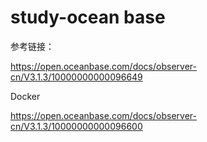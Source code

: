 
# study-ocean base


参考链接：

https://open.oceanbase.com/docs/observer-cn/V3.1.3/10000000000096649



Docker 

https://open.oceanbase.com/docs/observer-cn/V3.1.3/10000000000096600